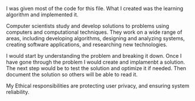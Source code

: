 I was given most of the code for this file.  What I created was the learning algorithm and implemented it.  

Computer scientists study and develop solutions to problems using computers and computational techniques. 
They work on a wide range of areas, including developing algorithms, designing and analyzing systems, creating software applications, and researching new technologies.

I would start by understanding the problem and breaking it down.  Once I have gone through the problem I would create and implamenbt a solution.  
The next step would be to test the solution and optimize it if needed.  Then document the solution so others will be able to read it.

My Ethical responsibilities are protecting user privacy, and ensuring system reliability.  

